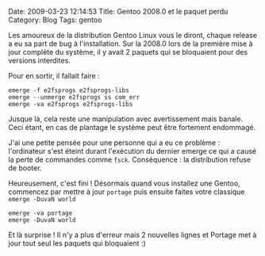 Date: 2009-03-23 12:14:53
Title: Gentoo 2008.0 et le paquet perdu
Category: Blog
Tags: gentoo

Les amoureux de la distribution Gentoo Linux vous le diront, chaque release a eu sa part de bug à l'installation. Sur la 2008.0 lors de la première mise à jour complète du système, il y avait 2 paquets qui se bloquaient pour des versions interdites.

Pour en sortir, il fallait faire :

``` shell-session
emerge -f e2fsprogs e2fsprogs-libs
emerge --unmerge e2fsprogs ss com_err
emerge -va e2fsprogs e2fsprogs-libs
```

Jusque là, cela reste une manipulation avec avertissement mais banale. Ceci étant, en cas de plantage le système peut être fortement endommagé.

J'ai une petite pensée pour une personne qui a eu ce problème : l'ordinateur s'est éteint durant l'exécution du dernier emerge ce qui a causé la perte de commandes comme `fsck`. Conséquence : la distribution refuse de booter.

Heureusement, c'est fini ! Désormais quand vous installez une Gentoo, commencez par mettre à jour `portage` puis ensuite faites votre classique `emerge -DuvaN world`

``` shell-session
emerge -va portage
emerge -DuvaN world
```

Et là surprise ! Il n'y a plus d'erreur mais 2 nouvelles lignes et Portage met à jour tout seul les paquets qui bloquaient :)
